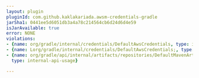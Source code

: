 ```yaml
---
layout: plugin
pluginId: com.github.kaklakariada.awsm-credentials-gradle
jarSha1: 0441ee5d6051db3a4a78c214564cb6d24d6d4e59
isJarAvailable: true
error: NONE
violations:
- {name: org/gradle/internal/credentials/DefaultAwsCredentials, type: internal-api-usage}
- {name: Lorg/gradle/internal/credentials/DefaultAwsCredentials;, type: internal-api-usage}
- {name: org/gradle/api/internal/artifacts/repositories/DefaultMavenArtifactRepository,
  type: internal-api-usage}

---
```

